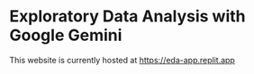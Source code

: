 # Exploratory Data Analysis with Google Gemini

This website is currently hosted at https://eda-app.replit.app